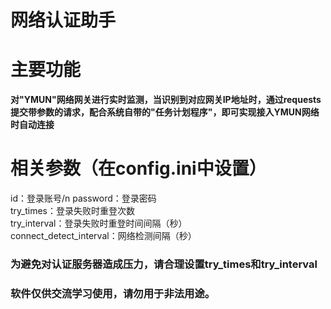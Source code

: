 # 网络认证助手
# 主要功能
**对"YMUN"网络网关进行实时监测，当识别到对应网关IP地址时，通过requests提交带参数的请求，配合系统自带的"任务计划程序"，即可实现接入YMUN网络时自动连接**

# 相关参数（在config.ini中设置）
id：登录账号/n
password：登录密码  
try_times：登录失败时重登次数  
try_interval：登录失败时重登时间间隔（秒）  
connect_detect_interval：网络检测间隔（秒）

### 为避免对认证服务器造成压力，请合理设置try_times和try_interval
### 软件仅供交流学习使用，请勿用于非法用途。
